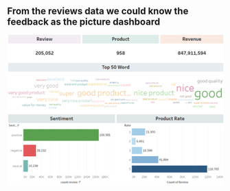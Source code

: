 ## From the reviews data we could know the feedback as the picture dashboard

![image](https://github.com/SrWannapa/MADT8101-Customer-analytic/blob/main/06.VOC/VOC%20Dashboard.jpg)
